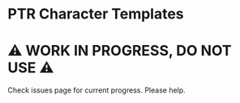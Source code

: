 # PTR Character Templates
# :warning: WORK IN PROGRESS, DO NOT USE :warning:

Check issues page for current progress.
Please help.
